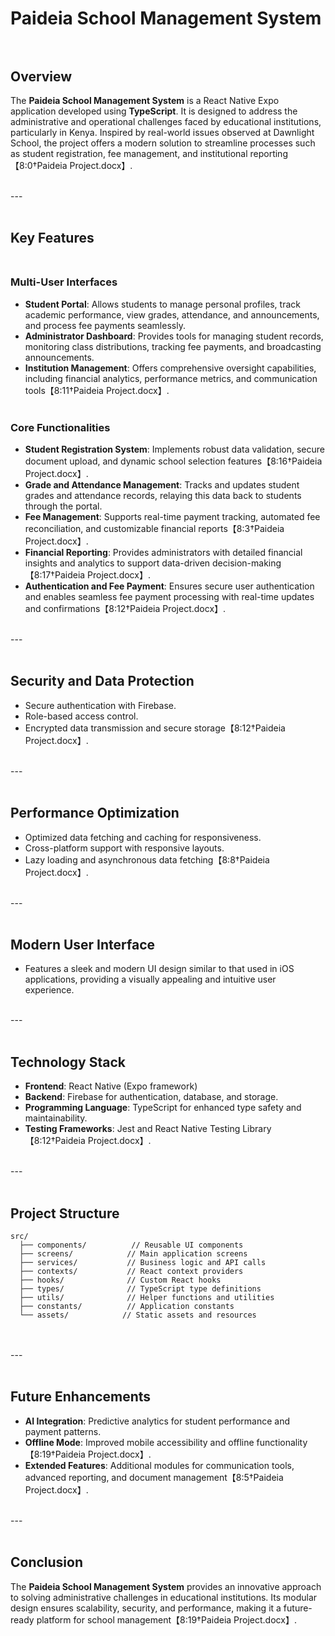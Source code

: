 # Paideia School Management System<br><br>

## Overview<br>
The **Paideia School Management System** is a React Native Expo application developed using **TypeScript**. It is designed to address the administrative and operational challenges faced by educational institutions, particularly in Kenya. Inspired by real-world issues observed at Dawnlight School, the project offers a modern solution to streamline processes such as student registration, fee management, and institutional reporting【8:0†Paideia Project.docx】.<br><br>

---<br><br>

## Key Features<br><br>

### Multi-User Interfaces<br>
- **Student Portal**: Allows students to manage personal profiles, track academic performance, view grades, attendance, and announcements, and process fee payments seamlessly.<br>
- **Administrator Dashboard**: Provides tools for managing student records, monitoring class distributions, tracking fee payments, and broadcasting announcements.<br>
- **Institution Management**: Offers comprehensive oversight capabilities, including financial analytics, performance metrics, and communication tools【8:11†Paideia Project.docx】.<br><br>

### Core Functionalities<br>
- **Student Registration System**: Implements robust data validation, secure document upload, and dynamic school selection features【8:16†Paideia Project.docx】.<br>
- **Grade and Attendance Management**: Tracks and updates student grades and attendance records, relaying this data back to students through the portal.<br>
- **Fee Management**: Supports real-time payment tracking, automated fee reconciliation, and customizable financial reports【8:3†Paideia Project.docx】.<br>
- **Financial Reporting**: Provides administrators with detailed financial insights and analytics to support data-driven decision-making【8:17†Paideia Project.docx】.<br>
- **Authentication and Fee Payment**: Ensures secure user authentication and enables seamless fee payment processing with real-time updates and confirmations【8:12†Paideia Project.docx】.<br><br>

---<br><br>

## Security and Data Protection<br>
- Secure authentication with Firebase.<br>
- Role-based access control.<br>
- Encrypted data transmission and secure storage【8:12†Paideia Project.docx】.<br><br>

---<br><br>

## Performance Optimization<br>
- Optimized data fetching and caching for responsiveness.<br>
- Cross-platform support with responsive layouts.<br>
- Lazy loading and asynchronous data fetching【8:8†Paideia Project.docx】.<br><br>

---<br><br>

## Modern User Interface<br>
- Features a sleek and modern UI design similar to that used in iOS applications, providing a visually appealing and intuitive user experience.<br><br>

---<br><br>

## Technology Stack<br>
- **Frontend**: React Native (Expo framework)<br>
- **Backend**: Firebase for authentication, database, and storage.<br>
- **Programming Language**: TypeScript for enhanced type safety and maintainability.<br>
- **Testing Frameworks**: Jest and React Native Testing Library【8:12†Paideia Project.docx】.<br><br>

---<br><br>

## Project Structure<br>
```
src/
  ├── components/          // Reusable UI components
  ├── screens/            // Main application screens
  ├── services/           // Business logic and API calls
  ├── contexts/           // React context providers
  ├── hooks/              // Custom React hooks
  ├── types/              // TypeScript type definitions
  ├── utils/              // Helper functions and utilities
  ├── constants/          // Application constants
  └── assets/            // Static assets and resources
```
<br><br>
---<br><br>

## Future Enhancements<br>
- **AI Integration**: Predictive analytics for student performance and payment patterns.<br>
- **Offline Mode**: Improved mobile accessibility and offline functionality【8:19†Paideia Project.docx】.<br>
- **Extended Features**: Additional modules for communication tools, advanced reporting, and document management【8:5†Paideia Project.docx】.<br><br>

---<br><br>

## Conclusion<br>
The **Paideia School Management System** provides an innovative approach to solving administrative challenges in educational institutions. Its modular design ensures scalability, security, and performance, making it a future-ready platform for school management【8:19†Paideia Project.docx】.<br><br>

